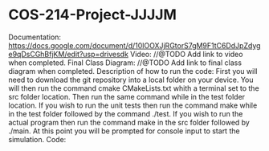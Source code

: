 # COS-214-Project-JJJJM
Documentation: https://docs.google.com/document/d/10lOOXJjRGtorS7gM9F1tC6DdJpZdyge9qDsCGhBfjKM/edit?usp=drivesdk
Video: //@TODO Add link to video when completed.
Final Class Diagram: //@TODO Add link to final class diagram when completed.
Description of how to run the code: 
First you will need to download the git repository into a local folder on your device. You will then run the command cmake CMakeLists.txt whith a terminal set to the
src folder location. Then run the same command while in the test folder location. If you wish to run the unit tests then run the command make while in the test folder
followed by the command ./test. If you wish to run the actual program then run the command make in the src folder followed by ./main. At this point you will be
prompted for console input to start the simulation.
Code: 
